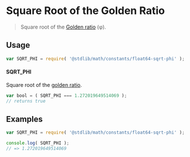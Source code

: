 # Square Root of the Golden Ratio

> Square root of the [Golden ratio][@stdlib/math/constants/float64-phi] (φ).

<section class="usage">

## Usage

``` javascript
var SQRT_PHI = require( '@stdlib/math/constants/float64-sqrt-phi' );
```

#### SQRT_PHI

Square root of the [golden ratio][@stdlib/math/constants/float64-phi].

``` javascript
var bool = ( SQRT_PHI === 1.272019649514069 );
// returns true
```

</section>

<!-- /.usage -->


<section class="examples">

## Examples

<!-- TODO: better example -->

``` javascript
var SQRT_PHI = require( '@stdlib/math/constants/float64-sqrt-phi' );

console.log( SQRT_PHI );
// => 1.272019649514069
```

</section>

<!-- /.examples -->


<section class="links">

[@stdlib/math/constants/float64-phi]: https://github.com/stdlib-js/stdlib

</section>

<!-- /.links -->

